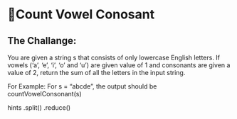 # 🧮Count Vowel Conosant

## The Challange:
You are given a string s that consists of only lowercase English letters. If vowels (‘a’, ‘e’, ‘i’, ‘o’ and ‘u’) are given value of 1 and consonants are given a value of 2, return the sum of all the letters in the input string.

For Example: For s = “abcde”, the output should be countVowelConsonant(s)

hints
.split()
.reduce()